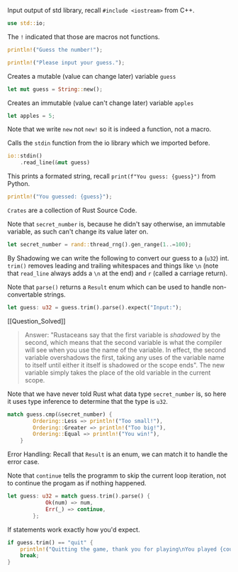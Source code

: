 Input output of std library, recall `#include <iostream>` from C++.
```rust
use std::io;
```

The `!` indicated that those are macros not functions.
```rust
println!("Guess the number!");

println!("Please input your guess.");
```

Creates a mutable (value can change later) variable `guess`
```rust
let mut guess = String::new();
```

Creates an immutable (value can't change later) variable `apples`
```rust
let apples = 5;
```

Note that we write `new` not `new!` so it is indeed a function, not a macro.

Calls the `stdin` function from the io library which we imported before.
```rust
io::stdin()
    .read_line(&mut guess)
```

This prints a formated string, recall `print(f"You guess: {guess}")` from Python.
```rust
println!("You guessed: {guess}");
```

`Crates` are a collection of Rust Source Code.

Note that `secret_number` is, because he didn't say otherwise, an immutable variable, as such can't change its value later on.
```rust
let secret_number = rand::thread_rng().gen_range(1..=100);
```


By Shadowing we can write the following to convert our guess to a (`u32`) int. `trim()` removes leading and trailing whitespaces and things like `\n` (note that `read_line` always adds a `\n` at the end) and `r` (called a carriage return).

Note that `parse()` returns a `Result` enum which can be used to handle non-convertable strings.
```rust
let guess: u32 = guess.trim().parse().expect("Input:");
```

[[Question_Solved]]
> Answer: "Rustaceans say that the first variable is _shadowed_ by the second, which means that the second variable is what the compiler will see when you use the name of the variable. In effect, the second variable overshadows the first, taking any uses of the variable name to itself until either it itself is shadowed or the scope ends". The new variable simply takes the place of the old variable in the current scope.

Note that we have never told Rust what data type `secret_number` is, so here it uses type inference to determine that the type is `u32`.
```rust
match guess.cmp(&secret_number) {
        Ordering::Less => println!("Too small!"),
        Ordering::Greater => println!("Too big!"),
        Ordering::Equal => println!("You win!"),
    }
```

Error Handling: Recall that `Result` is an enum, we can match it to handle the error case. 

Note that `continue` tells the programm to skip the current loop iteration, not to continue the progam as if nothing happened.
```rust
let guess: u32 = match guess.trim().parse() {
            Ok(num) => num,
            Err(_) => continue,
        };
```

If statements work exactly how you'd expect.
```rust
if guess.trim() == "quit" {
	println!("Quitting the game, thank you for playing\nYou played {counter} round(s)");
	break;
}
```